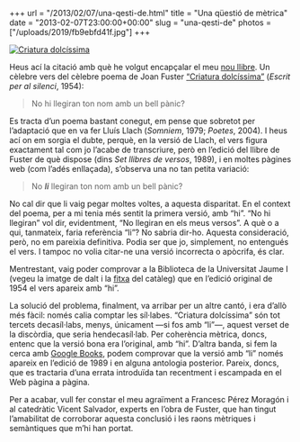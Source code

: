 +++
url = "/2013/02/07/una-qesti-de.html"
title = "Una qüestió de mètrica"
date = "2013-02-07T23:00:00+00:00"
slug = "una-qesti-de"
photos = ["/uploads/2019/fb9ebfd41f.jpg"]
+++

<a href="http://www.flickr.com/photos/carlesbellver/8452185785/" title="Criatura dolcíssima by Carles Bellver, on Flickr"><img src="/uploads/2019/fb9ebfd41f.jpg" alt="Criatura dolcíssima" /></a>

Heus ací la citació amb què he volgut encapçalar el meu [nou llibre](https://carlesbellver.net/llibres/lanitmildos). Un cèlebre vers del cèlebre poema de Joan Fuster [“Criatura dolcíssima”](http://lletra.uoc.edu/especials/folch/fuster.htm) (*Escrit per al silenci*, 1954):

> No hi llegiran ton nom amb un bell pànic?

Es tracta d’un poema bastant conegut, em pense que sobretot per l’adaptació que en va fer Lluís Llach (*Somniem*, 1979; *Poetes*, 2004). I heus ací on em sorgia el dubte, perquè, en la versió de Llach, el vers figura exactament tal com jo l’acabe de transcriure, però en l’edició del llibre de Fuster de què dispose (dins *Set llibres de versos*, 1989), i en moltes pàgines web (com l’adés enllaçada), s’observa una no tan petita variació:

> No ***li*** llegiran ton nom amb un bell pànic?

No cal dir que li vaig pegar moltes voltes, a aquesta disparitat. En el context del poema, per a mi tenia més sentit la primera versió, amb “hi”. “No hi llegiran” vol dir, evidentment, “No llegiran en els meus versos”. A què o a qui, tanmateix, faria referència “li”? No sabria dir-ho. Aquesta consideració, però, no em pareixia definitiva. Podia ser que jo, simplement, no entengués el vers. I tampoc no volia citar-ne una versió incorrecta o apòcrifa, és clar.

Mentrestant, vaig poder comprovar a la Biblioteca de la Universitat Jaume I (vegeu la imatge de dalt i la [fitxa](https://cataleg.uji.es/permalink/34CVA_UJI/j35epn/alma991003954729706336) del catàleg) que en l’edició original de 1954 el vers apareix amb “hi”.

La solució del problema, finalment, va arribar per un altre cantó, i era d’allò més fàcil: només calia comptar les síl·labes. “Criatura dolcíssima” són tot tercets decasíl·labs, menys, únicament —si fos amb “li”—, aquest verset de la discòrdia, que seria hendecasíl·lab. Per coherència mètrica, doncs, entenc que la versió bona era l’original, amb “hi”. D’altra banda, si fem la cerca amb [Google Books](http://books.google.com/), podem comprovar que la versió amb “li” només apareix en l’edició de 1989 i en alguna antologia posterior. Pareix, doncs, que es tractaria d’una errata introduïda tan recentment i escampada en el Web pàgina a pàgina.

Per a acabar, vull fer constar el meu agraïment a Francesc Pérez Moragón i al catedràtic Vicent Salvador, experts en l’obra de Fuster, que han tingut l’amabilitat de corroborar aquesta conclusió i les raons mètriques i semàntiques que m’hi han portat.